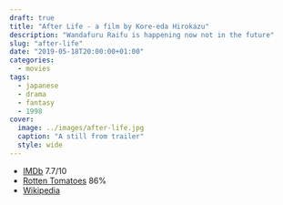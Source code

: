 ```yaml
---
draft: true
title: "After Life - a film by Kore-eda Hirokazu"
description: "Wandafuru Raifu is happening now not in the future"
slug: "after-life"
date: "2019-05-18T20:00:00+01:00"
categories:
  - movies
tags:
  - japanese
  - drama
  - fantasy
  - 1998
cover:
  image: ../images/after-life.jpg
  caption: "A still from trailer"
  style: wide
---
```



* [IMDb](https://www.imdb.com/title/tt0165078/) 7.7/10
* [Rotten Tomatoes](https://www.rottentomatoes.com/m/after_life) 86%
* [Wikipedia](https://en.wikipedia.org/wiki/After_Life_%28film%29)
